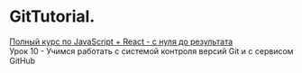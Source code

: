 # GitTutorial. 

[Полный курс по JavaScript + React - с нуля до результата](https://www.udemy.com/course/javascript_full/learn/lecture/)  
Урок 10 - Учимся работать с системой контроля версий Git и с сервисом GitHub


